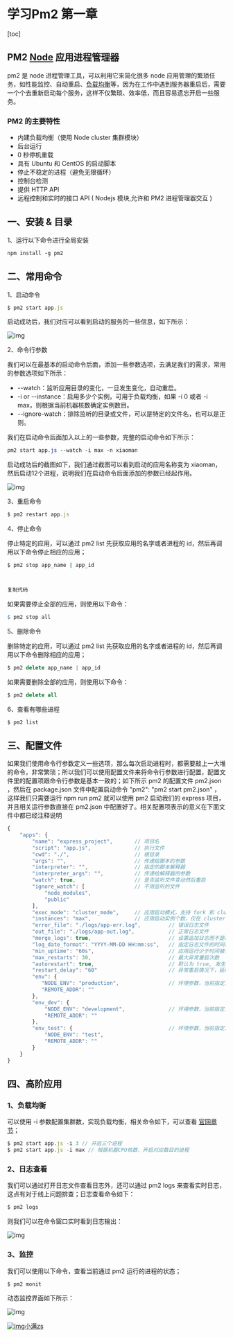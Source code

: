 # 学习Pm2 第一章

[toc]

## PM2 [Node](https://so.csdn.net/so/search?q=Node&spm=1001.2101.3001.7020) 应用进程管理器

pm2 是 node 进程管理工具，可以利用它来简化很多 node 应用管理的繁琐任务，如性能监控、自动重启、[负载均衡](https://so.csdn.net/so/search?q=负载均衡&spm=1001.2101.3001.7020)等，因为在工作中遇到服务器重启后，需要一个个去重新启动每个服务，这样不仅繁琐、效率低，而且容易遗忘开启一些服务。

### PM2 的主要特性

- 内建负载均衡（使用 Node cluster 集群模块）
- 后台运行
- 0 秒停机重载
- 具有 Ubuntu 和 CentOS 的启动脚本
- 停止不稳定的进程（避免无限循环）
- 控制台检测
- 提供 HTTP API
- 远程控制和实时的接口 API ( Nodejs 模块,允许和 PM2 进程管理器交互 )

## 一、安装 & 目录

1、运行以下命令进行全局安装

```coffeescript
npm install -g pm2
```

## 二、常用命令

1、启动命令

```ruby
$ pm2 start app.js
```

启动成功后，我们对应可以看到启动的服务的一些信息，如下所示：

![img](https://img-blog.csdnimg.cn/cf05659be1f742aa9992da18ff4cd1d9.png?x-oss-process=image/watermark,type_d3F5LXplbmhlaQ,shadow_50,text_Q1NETiBA5bCP5ruhenM=,size_20,color_FFFFFF,t_70,g_se,x_16)





2、命令行参数

我们可以在最基本的启动命令后面，添加一些参数选项，去满足我们的需求，常用的参数选项如下所示：

- --watch：监听应用目录的变化，一旦发生变化，自动重启。
- -i or --instance：启用多少个实例，可用于负载均衡，如果 -i 0 或者 -i max，则根据当前机器核数确定实例数目。
- --ignore-watch：排除监听的目录或文件，可以是特定的文件名，也可以是正则。

我们在启动命令后面加入以上的一些参数，完整的启动命令如下所示：

```css
pm2 start app.js --watch -i max -n xiaoman
```

启动成功后的截图如下，我们通过截图可以看到启动的应用名称变为 xiaoman，然后启动12个进程，说明我们在启动命令后面添加的参数已经起作用。

![img](https://img-blog.csdnimg.cn/49724fbacd434f16b710f9c3cd1ff90c.png?x-oss-process=image/watermark,type_d3F5LXplbmhlaQ,shadow_50,text_Q1NETiBA5bCP5ruhenM=,size_20,color_FFFFFF,t_70,g_se,x_16)

3、重启命令

```ruby
$ pm2 restart app.js
```

4、停止命令

停止特定的应用，可以通过 pm2 list 先获取应用的名字或者进程的 id，然后再调用以下命令停止相应的应用；

```ruby
$ pm2 stop app_name | app_id



复制代码
```

如果需要停止全部的应用，则使用以下命令：

```r
$ pm2 stop all
```

5、删除命令

删除特定的应用，可以通过 pm2 list 先获取应用的名字或者进程的 id，然后再调用以下命令删除相应的应用；

```javascript
$ pm2 delete app_name | app_id
```

如果需要删除全部的应用，则使用以下命令：

```sql
$ pm2 delete all
```

6、查看有哪些进程

```ruby
$ pm2 list
```



## 三、配置文件

如果我们使用命令行参数定义一些选项，那么每次启动进程时，都需要敲上一大堆的命令，非常繁琐；所以我们可以使用配置文件来将命令行参数进行配置，配置文件里的配置项跟命令行参数是基本一致的；如下所示 pm2 的配置文件 pm2.json ，然后在 package.json 文件中配置启动命令 "pm2": "pm2 start pm2.json" ，这样我们只需要运行 npm run pm2 就可以使用 pm2 启动我们的 express 项目，并且相关运行参数直接在 pm2.json 中配置好了。相关配置项表示的意义在下面文件中都已经注释说明

```javascript
{
    "apps": {
        "name": "express_project",       // 项目名          
        "script": "app.js",              // 执行文件
        "cwd": "./",                     // 根目录
        "args": "",                      // 传递给脚本的参数
        "interpreter": "",               // 指定的脚本解释器
        "interpreter_args": "",          // 传递给解释器的参数
        "watch": true,                   // 是否监听文件变动然后重启
        "ignore_watch": [                // 不用监听的文件
            "node_modules",
            "public"
        ],
        "exec_mode": "cluster_mode",     // 应用启动模式，支持 fork 和 cluster 模式
        "instances": "max",              // 应用启动实例个数，仅在 cluster 模式有效 默认为 fork
        "error_file": "./logs/app-err.log",         // 错误日志文件
        "out_file": "./logs/app-out.log",           // 正常日志文件
        "merge_logs": true,                         // 设置追加日志而不是新建日志
        "log_date_format": "YYYY-MM-DD HH:mm:ss",   // 指定日志文件的时间格式
        "min_uptime": "60s",                        // 应用运行少于时间被认为是异常启动
        "max_restarts": 30,                         // 最大异常重启次数
        "autorestart": true,                        // 默认为 true, 发生异常的情况下自动重启
        "restart_delay": "60"                       // 异常重启情况下，延时重启时间
        "env": {
           "NODE_ENV": "production",                // 环境参数，当前指定为生产环境
           "REMOTE_ADDR": ""               
        },
        "env_dev": {
            "NODE_ENV": "development",              // 环境参数，当前指定为开发环境
            "REMOTE_ADDR": ""
        },
        "env_test": {                               // 环境参数，当前指定为测试环境
            "NODE_ENV": "test",
            "REMOTE_ADDR": ""
        }
    }
}
```

## 四、高阶应用

### 1、负载均衡

可以使用 -i 参数配置集群数，实现负载均衡，相关命令如下，可以查看 [官网章节](https://link.juejin.cn/?target=https%3A%2F%2Fpm2.keymetrics.io%2Fdocs%2Fusage%2Fcluster-mode%2F%23automatic-load-balancing)；

```javascript
$ pm2 start app.js -i 3 // 开启三个进程
$ pm2 start app.js -i max // 根据机器CPU核数，开启对应数目的进程 
```

### 2、日志查看

我们可以通过打开日志文件查看日志外，还可以通过 pm2 logs 来查看实时日志，这点有对于线上问题排查；日志查看命令如下：

```ruby
$ pm2 logs
```

则我们可以在命令窗口实时看到日志输出：

![img](https://img-blog.csdnimg.cn/bdb22c9674d14b4381dc831b6ce9b535.png?x-oss-process=image/watermark,type_d3F5LXplbmhlaQ,shadow_50,text_Q1NETiBA5bCP5ruhenM=,size_20,color_FFFFFF,t_70,g_se,x_16)

 

### 3、监控

我们可以使用以下命令，查看当前通过 pm2 运行的进程的状态；

```ruby
$ pm2 monit
```

动态监控界面如下所示：

![img](https://img-blog.csdnimg.cn/833a95998f274ece8dc679ad4a367e74.png?x-oss-process=image/watermark,type_d3F5LXplbmhlaQ,shadow_50,text_Q1NETiBA5bCP5ruhenM=,size_20,color_FFFFFF,t_70,g_se,x_16)

[![img](https://profile.csdnimg.cn/9/6/3/3_qq1195566313)小满zs](https://xiaoman.blog.csdn.net/)